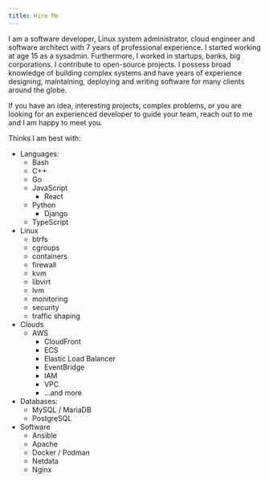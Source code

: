 ```yaml
---
title: Hire Me
---
```


I am a software developer, Linux system administrator, cloud engineer
and software architect with 7 years of professional experience. I
started working at age 15 as a sysadmin.  Furthermore, I worked in
startups, banks, big corporations. I contribute to open-source projects.
I possess broad knowledge of building complex systems and have years of
experience designing, maintaining, deploying and writing software for
many clients around the globe.

If you have an idea, interesting projects, complex problems, or you are
looking for an experienced developer to guide your team, reach out to me
and I am happy to meet you.

Thinks I am best with:
  * Languages:
    * Bash
    * C++
    * Go
    * JavaScript
      * React
    * Python
      * Django
    * TypeScript
  * Linux
    * btrfs
    * cgroups
    * containers
    * firewall
    * kvm
    * libvirt
    * lvm
    * monitoring
    * security
    * traffic shaping
  * Clouds
    * AWS
      * CloudFront
      * ECS
      * Elastic Load Balancer
      * EventBridge
      * IAM
      * VPC
      * ...and more
  * Databases:
    * MySQL / MariaDB
    * PostgreSQL
  * Software
    * Ansible
    * Apache
    * Docker / Podman
    * Netdata
    * Nginx
